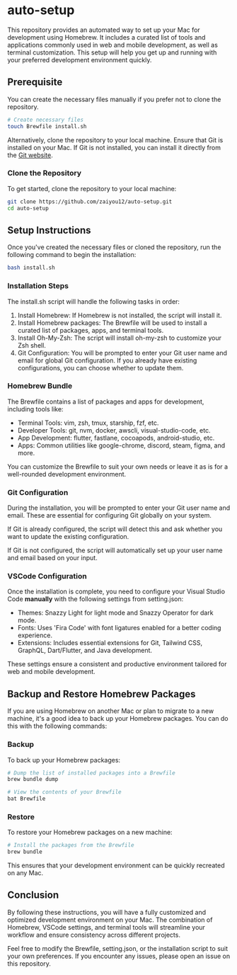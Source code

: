 # auto-setup

This repository provides an automated way to set up your Mac for development using Homebrew. It includes a curated list of tools and applications commonly used in web and mobile development, as well as terminal customization. This setup will help you get up and running with your preferred development environment quickly.

## Prerequisite

You can create the necessary files manually if you prefer not to clone the repository.

```bash
# Create necessary files
touch Brewfile install.sh
```

Alternatively, clone the repository to your local machine. Ensure that Git is installed on your Mac. If Git is not installed, you can install it directly from the [Git website](https://git-scm.com/).

### Clone the Repository

To get started, clone the repository to your local machine:

```bash
git clone https://github.com/zaiyou12/auto-setup.git
cd auto-setup
```

## Setup Instructions

Once you've created the necessary files or cloned the repository, run the following command to begin the installation:

```bash
bash install.sh
```

### Installation Steps

The install.sh script will handle the following tasks in order:

1. Install Homebrew: If Homebrew is not installed, the script will install it.
2. Install Homebrew packages: The Brewfile will be used to install a curated list of packages, apps, and terminal tools.
3. Install Oh-My-Zsh: The script will install oh-my-zsh to customize your Zsh shell.
4. Git Configuration: You will be prompted to enter your Git user name and email for global Git configuration. If you already have existing configurations, you can choose whether to update them.

### Homebrew Bundle

The Brewfile contains a list of packages and apps for development, including tools like:

- Terminal Tools: vim, zsh, tmux, starship, fzf, etc.
- Developer Tools: git, nvm, docker, awscli, visual-studio-code, etc.
- App Development: flutter, fastlane, cocoapods, android-studio, etc.
- Apps: Common utilities like google-chrome, discord, steam, figma, and more.

You can customize the Brewfile to suit your own needs or leave it as is for a well-rounded development environment.

### Git Configuration

During the installation, you will be prompted to enter your Git user name and email. These are essential for configuring Git globally on your system.

If Git is already configured, the script will detect this and ask whether you want to update the existing configuration.

If Git is not configured, the script will automatically set up your user name and email based on your input.

### VSCode Configuration

Once the installation is complete, you need to configure your Visual Studio Code **manually** with the following settings from setting.json:

- Themes: Snazzy Light for light mode and Snazzy Operator for dark mode.
- Fonts: Uses 'Fira Code' with font ligatures enabled for a better coding experience.
- Extensions: Includes essential extensions for Git, Tailwind CSS, GraphQL, Dart/Flutter, and Java development.

These settings ensure a consistent and productive environment tailored for web and mobile development.

## Backup and Restore Homebrew Packages

If you are using Homebrew on another Mac or plan to migrate to a new machine, it's a good idea to back up your Homebrew packages. You can do this with the following commands:

### Backup

To back up your Homebrew packages:

```bash
# Dump the list of installed packages into a Brewfile
brew bundle dump

# View the contents of your Brewfile
bat Brewfile
```

### Restore

To restore your Homebrew packages on a new machine:

```bash
# Install the packages from the Brewfile
brew bundle
```

This ensures that your development environment can be quickly recreated on any Mac.

## Conclusion

By following these instructions, you will have a fully customized and optimized development environment on your Mac. The combination of Homebrew, VSCode settings, and terminal tools will streamline your workflow and ensure consistency across different projects.

Feel free to modify the Brewfile, setting.json, or the installation script to suit your own preferences. If you encounter any issues, please open an issue on this repository.
